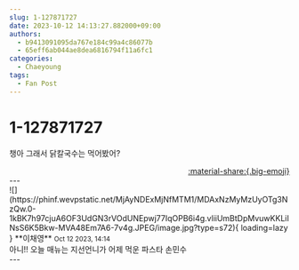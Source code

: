 ```yaml
---
slug: 1-127871727
date: 2023-10-12 14:13:27.882000+09:00
authors:
  - b9413091095da767e184c99a4c86077b
  - 65eff6ab044ae8dea6816794f11a6fc1
categories:
  - Chaeyoung
tags:
  - Fan Post
---
```


# 1-127871727

<div class="post-container" markdown="1">
<div class="content-container md-sidebar__scrollwrap" markdown="1">

챙아 그래서 닭칼국수는 먹어봤어?

</div>
</div>

<div style="text-align: right;" markdown="1">
<a href="https://weverse.io/fromis9/fanpost/1-127871727" style="text-align: right;">:material-share:{.big-emoji}</a>
</div>
---

<div class="comments-container md-sidebar__scrollwrap" markdown="1">
<div class="comment" markdown="1">
<div class='id-container' markdown="1">
![](https://phinf.wevpstatic.net/MjAyNDExMjNfMTM1/MDAxNzMyMzUyOTg3NzQw.0-1kBK7h97cjuA6OF3UdGN3rVOdUNEpwj77IqOPB6i4g.vliiUmBtDpMvuwKKLiINsS6K5Bkw-MVA48Em7A6-7v4g.JPEG/image.jpg?type=s72){ loading=lazy }
**<span class="artist">이채영</span>** <small>Oct 12 2023, 14:14</small><br>
</div>
<div class='comment-body' markdown="1">
아니!! 오늘 매뉴는 지선언니가 어제 먹운 파스타 손민수
</div>
</div>
</div>
---
